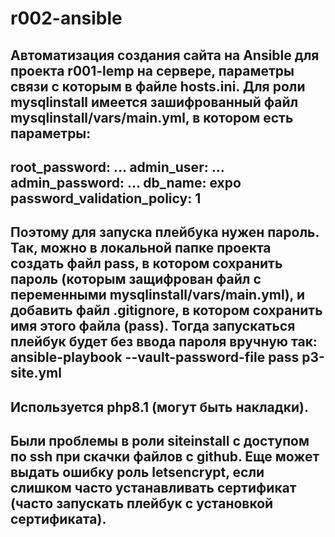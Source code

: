 # r002-ansible
Автоматизация создания сайта на Ansible для проекта r001-lemp на сервере, параметры связи с которым в файле hosts.ini.
Для роли mysqlinstall имеется зашифрованный файл mysqlinstall/vars/main.yml, в котором есть параметры:
---------------------------------
root_password: ...
admin_user: ...
admin_password: ...
db_name: expo
password_validation_policy: 1
---------------------------------
Поэтому для запуска плейбука нужен пароль. Так, можно в локальной папке проекта создать файл pass, в котором сохранить пароль (которым защифрован файл с переменными mysqlinstall/vars/main.yml), и добавить файл .gitignore, в котором сохранить имя этого файла (pass). Тогда запускаться плейбук будет без ввода пароля вручную так: ansible-playbook --vault-password-file pass  p3-site.yml
---------------------------------
Используется php8.1 (могут быть накладки). 
---------------------------------
Были проблемы в роли siteinstall с доступом по ssh при скачки файлов с github. 
Еще может выдать ошибку роль letsencrypt, если слишком часто устанавливать сертификат (часто запускать плейбук с установкой сертификата). 
---------------------------------